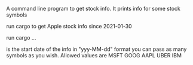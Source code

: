 A command line program to get stock info. It prints info for some stock symbols



run cargo to get Apple stock info since 2021-01-30

run cargo <from> <symbol1> <symbol2>...

<from> is the start date of the info in "yyy-MM-dd" format
you can pass as many symbols as you wish. Allowed values are MSFT GOOG AAPL UBER IBM